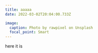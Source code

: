 ```yaml
---
title: aaaaa
date: 2022-03-02T20:04:00.733Z

image:
  caption: Photo by rawpixel on Unsplash
  focal_point: Smart
---
```

here it is
